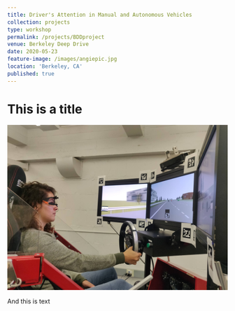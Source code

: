 ```yaml
---
title: Driver's Attention in Manual and Autonomous Vehicles
collection: projects
type: workshop
permalink: /projects/BDDproject
venue: Berkeley Deep Drive
date: 2020-05-23
feature-image: /images/angiepic.jpg
location: 'Berkeley, CA'
published: true
---
```



# This is a title
![Simulator picture](/images/angiepic.jpg)


And this is text
